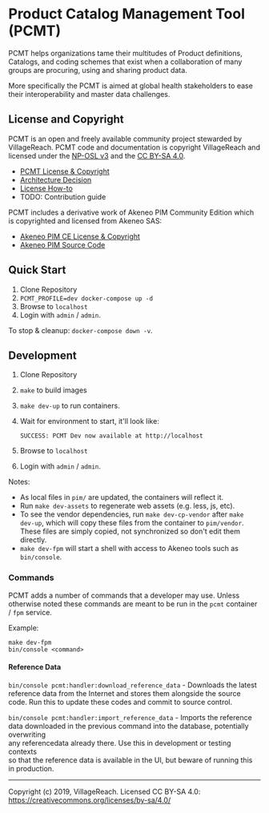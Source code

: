 # Product Catalog Management Tool (PCMT)

PCMT helps organizations tame their multitudes of Product definitions, 
Catalogs, and coding schemes that exist when a collaboration of many groups
are procuring, using and sharing product data.

More specifically the PCMT is aimed at global health stakeholders to ease
their interoperability and master data challenges.

## License and Copyright

PCMT is an open and freely available community project stewarded by 
VillageReach.  PCMT code and documentation is copyright VillageReach and
licensed under the [NP-OSL v3][np-osl] and the [CC BY-SA 4.0][cc-by-sa].

- [PCMT License & Copyright][pcmt-license]
- [Architecture Decision](./doc/arch/adr-006.md)
- [License How-to](./doc/license-howto.md)
- TODO: Contribution guide

PCMT includes a derivative work of Akeneo PIM Community Edition which is
copyrighted and licensed from Akeneo SAS:

- [Akeneo PIM CE License & Copyright][akeneo-license]
- [Akeneo PIM Source Code][akeneo-source]

[np-osl]: https://opensource.org/licenses/NPOSL-3.0
[cc-by-sa]: https://creativecommons.org/licenses/by-sa/4.0/
[pcmt-license]: ./COPYRIGHT.md
[akeneo-license]: https://github.com/akeneo/pim-community-standard/blob/master/LICENCE.txt
[akeneo-source]: https://github.com/akeneo/pim-community-standard

## Quick Start

1. Clone Repository
1. `PCMT_PROFILE=dev docker-compose up -d`
1. Browse to `localhost`
1. Login with `admin` / `admin`.

To stop & cleanup:  `docker-compose down -v`.

## Development

1. Clone Repository
1. `make` to build images
1. `make dev-up` to run containers. 
1. Wait for environment to start, it'll look like:
      ```
      SUCCESS: PCMT Dev now available at http://localhost
      ```

1. Browse to `localhost`
1. Login with `admin` / `admin`.

Notes:
- As local files in `pim/` are updated, the containers will reflect it.
- Run `make dev-assets` to regenerate web assets (e.g. less, js, etc).
- To see the vendor dependencies, run `make dev-cp-vendor` after `make dev-up`,
    which will copy these files from the container to `pim/vendor`.  These files
    are simply copied, not synchronized so don't edit them directly.
- `make dev-fpm` will start a shell with access to Akeneo tools such 
    as `bin/console`.

### Commands

PCMT adds a number of commands that a developer may use.  Unless otherwise 
noted these commands are meant to be run in the `pcmt` container / `fpm` 
service.

Example:

```shell
make dev-fpm
bin/console <command>
```

#### Reference Data

`bin/console pcmt:handler:download_reference_data` - Downloads the latest  
reference data from the Internet and stores them alongside the source code.
Run this to update these codes and commit to source control.

`bin/console pcmt:handler:import_reference_data` - Imports the reference data
downloaded in the previous command into the database, potentially overwriting  
any referencedata already there.  Use this in development or testing contexts  
so that the reference data is available in the UI, but beware of running this  
in production.

---
Copyright (c) 2019, VillageReach.  Licensed CC BY-SA 4.0:  https://creativecommons.org/licenses/by-sa/4.0/
